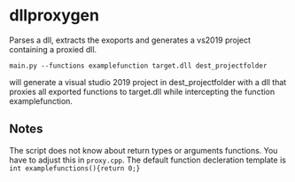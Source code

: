 # dllproxygen

Parses a dll, extracts the exoports and generates a vs2019 project
containing a proxied dll. 

```
main.py --functions examplefunction target.dll dest_projectfolder
```

will generate a visual studio 2019 project in dest_projectfolder
with a dll that proxies all exported functions to target.dll while
intercepting the function examplefunction.

## Notes

The script does not know about return types or arguments functions. 
You have to adjust this in ```proxy.cpp```. The default function
decleration template is ```int examplefunctions(){return 0;}```
